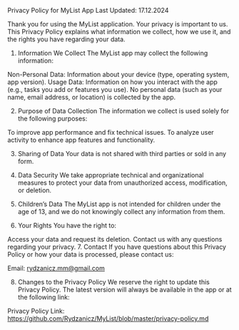 Privacy Policy for MyList App
Last Updated: 17.12.2024

Thank you for using the MyList application. Your privacy is important to us. This Privacy Policy explains what information we collect, how we use it, and the rights you have regarding your data.

1. Information We Collect
The MyList app may collect the following information:

Non-Personal Data: Information about your device (type, operating system, app version).
Usage Data: Information on how you interact with the app (e.g., tasks you add or features you use).
No personal data (such as your name, email address, or location) is collected by the app.

2. Purpose of Data Collection
The information we collect is used solely for the following purposes:

To improve app performance and fix technical issues.
To analyze user activity to enhance app features and functionality.

3. Sharing of Data
Your data is not shared with third parties or sold in any form.

4. Data Security
We take appropriate technical and organizational measures to protect your data from unauthorized access, modification, or deletion.

5. Children’s Data
The MyList app is not intended for children under the age of 13, and we do not knowingly collect any information from them.

6. Your Rights
You have the right to:

Access your data and request its deletion.
Contact us with any questions regarding your privacy.
7. Contact
If you have questions about this Privacy Policy or how your data is processed, please contact us:

Email: rydzanicz.mm@gmail.com

8. Changes to the Privacy Policy
We reserve the right to update this Privacy Policy. The latest version will always be available in the app or at the following link:

Privacy Policy Link:
https://github.com/Rydzanicz/MyList/blob/master/privacy-policy.md
